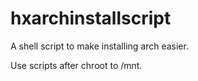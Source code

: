 # hxarchinstallscript

A shell script to make installing arch easier.

Use scripts after chroot to /mnt.
